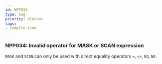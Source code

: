 ```yaml
---
id: NPP034
type: bug
priority: blocker
tags:
- compile-time 
---
```


### NPP034: Invalid operator for MASK or SCAN expression
`MASK` and `SCAN` can only be used with direct equality operators `=`, `<>`, `EQ`, `NE`.
